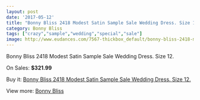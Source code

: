 ```yaml
---
layout: post
date: '2017-05-12'
title: "Bonny Bliss 2418 Modest Satin Sample Sale Wedding Dress. Size 12."
category: Bonny Bliss
tags: ["crazy","sample","wedding","special","sale"]
image: http://www.eudances.com/7567-thickbox_default/bonny-bliss-2418-modest-satin-sample-sale-wedding-dress-size-12.jpg
---
```

Bonny Bliss 2418 Modest Satin Sample Sale Wedding Dress. Size 12.

On Sales: **$321.99**
<a href="https://www.eudances.com/en/bonny-bliss/2682-bonny-bliss-2418-modest-satin-sample-sale-wedding-dress-size-12.html"><amp-img layout="responsive" width="600" height="600" src="//www.eudances.com/7567-thickbox_default/bonny-bliss-2418-modest-satin-sample-sale-wedding-dress-size-12.jpg" alt="Bonny Bliss 2418 Modest Satin Sample Sale Wedding Dress. Size 12. 0" /></a>
<a href="https://www.eudances.com/en/bonny-bliss/2682-bonny-bliss-2418-modest-satin-sample-sale-wedding-dress-size-12.html"><amp-img layout="responsive" width="600" height="600" src="//www.eudances.com/7570-thickbox_default/bonny-bliss-2418-modest-satin-sample-sale-wedding-dress-size-12.jpg" alt="Bonny Bliss 2418 Modest Satin Sample Sale Wedding Dress. Size 12. 1" /></a>
<a href="https://www.eudances.com/en/bonny-bliss/2682-bonny-bliss-2418-modest-satin-sample-sale-wedding-dress-size-12.html"><amp-img layout="responsive" width="600" height="600" src="//www.eudances.com/7569-thickbox_default/bonny-bliss-2418-modest-satin-sample-sale-wedding-dress-size-12.jpg" alt="Bonny Bliss 2418 Modest Satin Sample Sale Wedding Dress. Size 12. 2" /></a>
<a href="https://www.eudances.com/en/bonny-bliss/2682-bonny-bliss-2418-modest-satin-sample-sale-wedding-dress-size-12.html"><amp-img layout="responsive" width="600" height="600" src="//www.eudances.com/7568-thickbox_default/bonny-bliss-2418-modest-satin-sample-sale-wedding-dress-size-12.jpg" alt="Bonny Bliss 2418 Modest Satin Sample Sale Wedding Dress. Size 12. 3" /></a>

Buy it: [Bonny Bliss 2418 Modest Satin Sample Sale Wedding Dress. Size 12.](https://www.eudances.com/en/bonny-bliss/2682-bonny-bliss-2418-modest-satin-sample-sale-wedding-dress-size-12.html "Bonny Bliss 2418 Modest Satin Sample Sale Wedding Dress. Size 12.")

View more: [Bonny Bliss](https://www.eudances.com/en/40-bonny-bliss "Bonny Bliss")